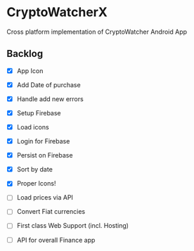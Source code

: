 # CryptoWatcherX

Cross platform implementation of CryptoWatcher Android App

## Backlog

- [x] App Icon
- [x] Add Date of purchase
- [x] Handle add new errors
- [x] Setup Firebase
- [x] Load icons
- [x] Login for Firebase
- [x] Persist on Firebase
- [x] Sort by date
- [x] Proper Icons!
- [ ] Load prices via API
- [ ] Convert Fiat currencies
  
- [ ] First class Web Support (incl. Hosting)
- [ ] API for overall Finance app

